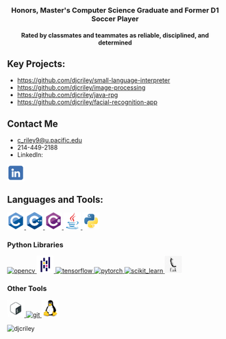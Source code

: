 <h3 align="center">Honors, Master's Computer Science Graduate and Former D1 Soccer Player</h3>
<h4 align="center">Rated by classmates and teammates as reliable, disciplined, and determined</h4>

## Key Projects:
- https://github.com/djcriley/small-language-interpreter
- https://github.com/djcriley/image-processing
- https://github.com/djcriley/java-rpg
- https://github.com/djcriley/facial-recognition-app


## Contact Me
- c_riley9@u.pacific.edu
- 214-449-2188
- LinkedIn:
<p align="left">
<a href="https://www.linkedin.com/in/cooperriley/" target="blank"><img align="center" src="https://github.com/djcriley/djcriley/blob/main/images/Linkedin-logo-on-transparent-Background-PNG--600x600.png" alt="https://www.linkedin.com/in/cooperriley/" height="40" width="40" /></a>
</p>

## Languages and Tools:
<p align="left"> 
  
  <a href="https://www.cprogramming.com/" target="_blank" rel="noreferrer"> <img src="https://raw.githubusercontent.com/devicons/devicon/master/icons/c/c-original.svg" alt="c" width="40" height="40"/> </a> 
  <a href="https://www.w3schools.com/cpp/" target="_blank" rel="noreferrer"> <img src="https://raw.githubusercontent.com/devicons/devicon/master/icons/cplusplus/cplusplus-original.svg" alt="cplusplus" width="40" height="40"/> </a>
  <a href="https://www.w3schools.com/cs/" target="_blank" rel="noreferrer"> <img src="https://raw.githubusercontent.com/devicons/devicon/master/icons/csharp/csharp-original.svg" alt="csharp" width="40" height="40"/> </a>
  <a href="https://www.java.com" target="_blank" rel="noreferrer"> <img src="https://raw.githubusercontent.com/devicons/devicon/master/icons/java/java-original.svg" alt="java" width="40" height="40"/> </a>
  <a href="https://www.python.org" target="_blank" rel="noreferrer"> <img src="https://raw.githubusercontent.com/devicons/devicon/master/icons/python/python-original.svg" alt="python" width="40" height="40"/> </a> 
  
 ### Python Libraries
  <a href="https://opencv.org/" target="_blank" rel="noreferrer"> <img src="https://www.vectorlogo.zone/logos/opencv/opencv-icon.svg" alt="opencv" width="40" height="40"/> </a> 
  <a href="https://pandas.pydata.org/" target="_blank" rel="noreferrer"> <img src="https://raw.githubusercontent.com/devicons/devicon/2ae2a900d2f041da66e950e4d48052658d850630/icons/pandas/pandas-original.svg" alt="pandas" width="40" height="40"/> </a> 
  <a href="https://www.tensorflow.org" target="_blank" rel="noreferrer"> <img src="https://www.vectorlogo.zone/logos/tensorflow/tensorflow-icon.svg" alt="tensorflow" width="40" height="40"/> </a>
   <a href="https://pytorch.org/" target="_blank" rel="noreferrer"> <img src="https://www.vectorlogo.zone/logos/pytorch/pytorch-icon.svg" alt="pytorch" width="40" height="40"/> </a> 
  <a href="https://scikit-learn.org/" target="_blank" rel="noreferrer"> <img src="https://upload.wikimedia.org/wikipedia/commons/0/05/Scikit_learn_logo_small.svg" alt="scikit_learn" width="40" height="40"/> </a> 
  <a href="https://flask.palletsprojects.com/" target="_blank" rel="noreferrer"> <img src="https://github.com/djcriley/djcriley/blob/main/images/flask.webp" alt="flask" width="40" height="40"/> </a> 
  
  ### Other Tools
  <a href="https://www.gnu.org/software/bash/" target="_blank" rel="noreferrer"> <img src="https://github.com/djcriley/djcriley/blob/main/images/bash_logo.jpeg" alt="bash" width="40" height="40"/> </a> 
  <a href="https://git-scm.com/" target="_blank" rel="noreferrer"> <img src="https://www.vectorlogo.zone/logos/git-scm/git-scm-icon.svg" alt="git" width="40" height="40"/> </a> 
  <a href="https://www.linux.org/" target="_blank" rel="noreferrer"> <img src="https://raw.githubusercontent.com/devicons/devicon/master/icons/linux/linux-original.svg" alt="linux" width="40" height="40"/> </a>  
</p>
  
  
  
 
  
  

<p><img align="center" src="https://github-readme-stats.vercel.app/api/top-langs?username=djcriley&show_icons=true&theme=cobalt&locale=en&layout=compact" alt="djcriley" /></p>
